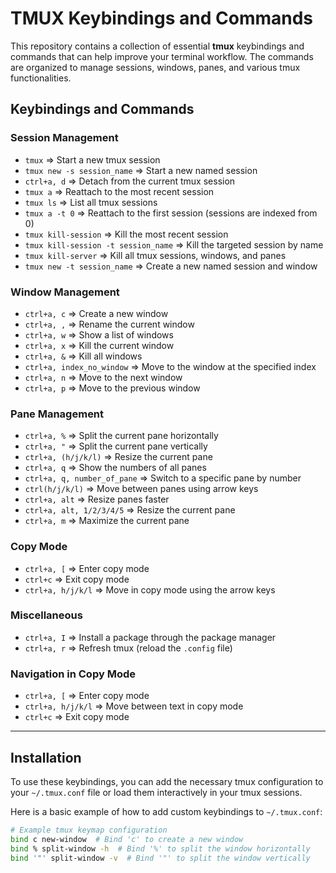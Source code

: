 # TMUX Keybindings and Commands

This repository contains a collection of essential **tmux** keybindings and commands that can help improve your terminal workflow. The commands are organized to manage sessions, windows, panes, and various tmux functionalities.

## Keybindings and Commands

### Session Management
- `tmux` => Start a new tmux session
- `tmux new -s session_name` => Start a new named session
- `ctrl+a, d` => Detach from the current tmux session
- `tmux a` => Reattach to the most recent session
- `tmux ls` => List all tmux sessions
- `tmux a -t 0` => Reattach to the first session (sessions are indexed from 0)
- `tmux kill-session` => Kill the most recent session
- `tmux kill-session -t session_name` => Kill the targeted session by name
- `tmux kill-server` => Kill all tmux sessions, windows, and panes
- `tmux new -t session_name` => Create a new named session and window

### Window Management
- `ctrl+a, c` => Create a new window
- `ctrl+a, ,` => Rename the current window
- `ctrl+a, w` => Show a list of windows
- `ctrl+a, x` => Kill the current window
- `ctrl+a, &` => Kill all windows
- `ctrl+a, index_no_window` => Move to the window at the specified index
- `ctrl+a, n` => Move to the next window
- `ctrl+a, p` => Move to the previous window

### Pane Management
- `ctrl+a, %` => Split the current pane horizontally
- `ctrl+a, "` => Split the current pane vertically
- `ctrl+a, (h/j/k/l)` => Resize the current pane
- `ctrl+a, q` => Show the numbers of all panes
- `ctrl+a, q, number_of_pane` => Switch to a specific pane by number
- `ctrl(h/j/k/l)` => Move between panes using arrow keys
- `ctrl+a, alt` => Resize panes faster
- `ctrl+a, alt, 1/2/3/4/5` => Resize the current pane
- `ctrl+a, m` => Maximize the current pane

### Copy Mode
- `ctrl+a, [` => Enter copy mode
- `ctrl+c` => Exit copy mode
- `ctrl+a, h/j/k/l` => Move in copy mode using the arrow keys

### Miscellaneous
- `ctrl+a, I` => Install a package through the package manager
- `ctrl+a, r` => Refresh tmux (reload the `.config` file)

### Navigation in Copy Mode
- `ctrl+a, [` => Enter copy mode
- `ctrl+a, h/j/k/l` => Move between text in copy mode
- `ctrl+c` => Exit copy mode

---

## Installation

To use these keybindings, you can add the necessary tmux configuration to your `~/.tmux.conf` file or load them interactively in your tmux sessions.

Here is a basic example of how to add custom keybindings to `~/.tmux.conf`:

```bash
# Example tmux keymap configuration
bind c new-window  # Bind 'c' to create a new window
bind % split-window -h  # Bind '%' to split the window horizontally
bind '"' split-window -v  # Bind '"' to split the window vertically

